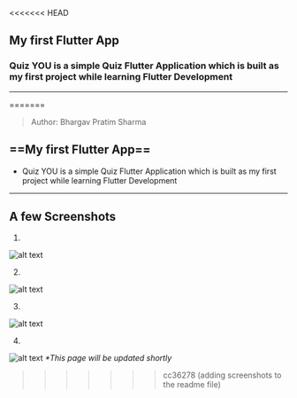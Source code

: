 <<<<<<< HEAD
## My first Flutter App
### Quiz YOU is a simple Quiz Flutter Application which is built as my first project while learning Flutter Development
---

=======
> Author: Bhargav Pratim Sharma


## ==My first Flutter App==

- Quiz YOU is a simple Quiz Flutter Application which is built as my first project while learning Flutter Development

---

## A few Screenshots

1. 
![alt text](Screenshot_20240626-204840_quiz_app.png)

2. 

![alt text](Screenshot_20240626-204845_quiz_app.png)

3.
![alt text](Screenshot_20240626-204848_quiz_app-1.png)

4.
![alt text](Screenshot_20240626-204905_quiz_app.png)
*\*This page will be updated shortly*


>>>>>>> cc36278 (adding screenshots to the readme file)
